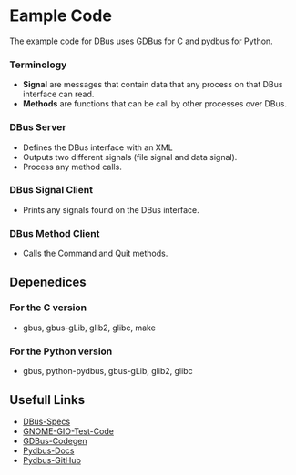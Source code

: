 # Eample Code
The example code for DBus uses GDBus for C and pydbus for Python.

### Terminology
 - **Signal** are messages that contain data that any process on that DBus interface can read.
 - **Methods** are functions that can be call by other processes over DBus.

### DBus Server
 - Defines the DBus interface with an XML
 - Outputs two different signals (file signal and data signal). 
 - Process any method calls.

### DBus Signal Client
 - Prints any signals found on the DBus interface.

### DBus Method Client
 - Calls the Command and Quit methods.


## Depenedices
### For the C version
- gbus, gbus-gLib, glib2, glibc, make
### For the Python version
- gbus, python-pydbus, gbus-gLib, glib2, glibc


## Usefull Links
 -  [DBus-Specs](https://dbus.freedesktop.org/doc/dbus-specification.html)
 -  [GNOME-GIO-Test-Code](https://gitlab.gnome.org/GNOME/glib/tree/master/gio/tests)
 -  [GDBus-Codegen](https://developer.gnome.org/gio/stable/gdbus-codegen.html)
 -  [Pydbus-Docs](https://pydbus.readthedocs.io/en/latest/)
 -  [Pydbus-GitHub](https://github.com/LEW21/pydbus)
